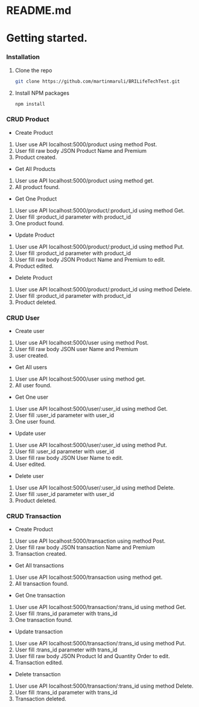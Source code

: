 # README.md

# Getting started.

### Installation

1. Clone the repo
   ```sh
   git clone https://github.com/martinmaruli/BRILifeTechTest.git
   ```
2. Install NPM packages
   ```sh
   npm install
   ```

### CRUD Product

* Create Product

1. User use API localhost:5000/product using method Post.
2. User fill raw body JSON Product Name and Premium
3. Product created.

* Get All Products

1. User use API localhost:5000/product using method get.
2. All product found.

* Get One Product

1. User use API localhost:5000/product/:product_id using method Get.
2. User fill :product_id parameter with product_id
3. One product found.

* Update Product

1. User use API localhost:5000/product/:product_id using method Put.
2. User fill :product_id parameter with product_id
3. User fill raw body JSON Product Name and Premium to edit.
4. Product edited.

* Delete Product

1. User use API localhost:5000/product/:product_id using method Delete.
2. User fill :product_id parameter with product_id
3. Product deleted.

### CRUD User

* Create user

1. User use API localhost:5000/user using method Post.
2. User fill raw body JSON user Name and Premium
3. user created.

* Get All users

1. User use API localhost:5000/user using method get.
2. All user found.

* Get One user

1. User use API localhost:5000/user/:user_id using method Get.
2. User fill :user_id parameter with user_id
3. One user found.

* Update user

1. User use API localhost:5000/user/:user_id using method Put.
2. User fill :user_id parameter with user_id
3. User fill raw body JSON User Name to edit.
4. User edited.

* Delete user

1. User use API localhost:5000/user/:user_id using method Delete.
2. User fill :user_id parameter with user_id
3. Product deleted.

### CRUD Transaction

* Create Product

1. User use API localhost:5000/transaction using method Post.
2. User fill raw body JSON transaction Name and Premium
3. Transaction created.

* Get All transactions

1. User use API localhost:5000/transaction using method get.
2. All transaction found.

* Get One transaction

1. User use API localhost:5000/transaction/:trans_id using method Get.
2. User fill :trans_id parameter with trans_id
3. One transaction found.

* Update transaction

1. User use API localhost:5000/transaction/:trans_id using method Put.
2. User fill :trans_id parameter with trans_id
3. User fill raw body JSON Product Id and Quantity Order to edit.
4. Transaction edited.

* Delete transaction

1. User use API localhost:5000/transaction/:trans_id using method Delete.
2. User fill :trans_id parameter with trans_id
3. Transaction deleted.